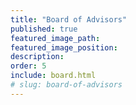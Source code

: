 ```yaml
---
title: "Board of Advisors"
published: true
featured_image_path:
featured_image_position:
description:
order: 5
include: board.html
# slug: board-of-advisors
---
```


